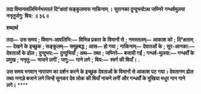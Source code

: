 **तदा विमानावलिभिर्नभस्तलं** **दि²क्षतां सङ्कुलमास नाकिनाम् ।** **सुरानका दुन्दुभयोऽथ जघ्निरे** **गन्धर्वमुलया ननृतुर्जगु: षिय: ॥ ३६॥** 

**शब्दार्थ** 

**तदा—** **उस समय** **; विमान-आवलिभि:—** **विभिन्न प्रकार के विमानों से** **; नभस्तलम्—** **आकाश को** **; दि²क्षताम्—** **देखने के** **इच्छुक** **; सङ्कुलम्—** **समूहबद्ध** **; आस—** **हो गया** **; नाकिनाम्—** **देवातओं के** **; सुर-आनका:—** **देवताओं के ढोल** **; दुन्दुभय:—** **दुन्दुभियाँ** **; अथ—** **तथा** **; जघ्निरे—** **बजायी गईं** **; गन्धर्व-मुलया:—** **गन्धर्वों के प्रमुख** **; ननृतु:—** **नाचने लगीं** **; जगु:—** **गाने लगे** **;** **षिय:—** **स्वर्ग की षियाँ।** **.** 

**उस समय भगवान् नारायण का दर्शन करने के इच्छुक देवताओं के विमानों से आकाश पट** **गया। देवतागण ढोल तथा नगाड़े बजाने लगे जिन्हें सुनकर देव लोक की षियाँ नाचने लगीं** **और गन्धर्वों के मुखिया मधुर गान गाने लगे।** **** 